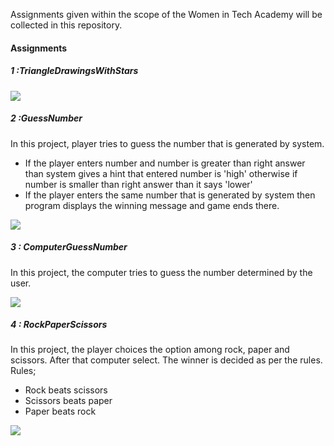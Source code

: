 Assignments given within the scope of the Women in Tech Academy will be collected in this repository.

#### Assignments
##### 1 :TriangleDrawingsWithStars
<img src="https://imgyukle.com/f/2022/10/14/nbbkcj.png" width="auto">

##### 2 :GuessNumber
In this project, player tries to guess the number that is generated by system.
* If the player enters number and number is greater than right answer than system gives a hint that entered number is 'high' otherwise if number is smaller than right answer than it says 'lower'
* If the player enters the same number that is generated by system then program displays the winning message and game ends there.

<img src="https://imgyukle.com/f/2022/10/14/nbZWfe.png" width="auto">

##### 3 : ComputerGuessNumber
In this project, the computer tries to guess the number determined by the user.

<img src="https://imgyukle.com/f/2022/10/14/nbZ4kx.png" width="auto">

##### 4 : RockPaperScissors 
In this project, the player choices the option among rock, paper and scissors. After that computer select. The winner is decided as per the rules.
Rules;
* Rock beats scissors
* Scissors beats paper
* Paper beats rock

<img src="https://imgyukle.com/f/2022/10/14/nbZ0uM.png" width="auto">
